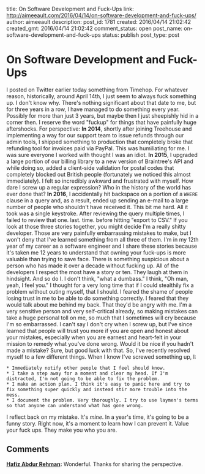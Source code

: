 title: On Software Development and Fuck-Ups
link: http://aimeeault.com/2016/04/14/on-software-development-and-fuck-ups/
author: aimeeault
description: 
post_id: 1781
created: 2016/04/14 21:02:42
created_gmt: 2016/04/14 21:02:42
comment_status: open
post_name: on-software-development-and-fuck-ups
status: publish
post_type: post

# On Software Development and Fuck-Ups

I posted on Twitter earlier today something from Timehop. For whatever reason, historically, around April 14th, I just seem to always fuck something up. I don't know why. There's nothing significant about that date to me, but for three years in a row, I have managed to do something every year. Possibly for more than just 3 years, but maybe then I just sheepishly hid in a corner then. I reserve the word "fuckup" for things that have painfully huge aftershocks. For perspective: **In 2014**, shortly after joining Treehouse and implementing a way for our support team to issue refunds through our admin tools, I shipped something to production that completely broke that refunding tool for invoices paid via PayPal. This was humiliating for me. I was sure everyone I worked with thought I was an idiot. **In 2015**, I upgraded a large portion of our billing library to a new version of Braintree's API and while doing so, added a client-side validation for postal codes that completely blocked out British people (fortunately we noticed this almost immediately). I felt so incredibly awkward and frustrated with myself. How dare I screw up a regular expression? Who in the history of the world has ever done that? **In 2016**, I accidentally hit backspace on a portion of a `WHERE` clause in a query and, as a result, ended up sending an e-mail to a large number of people who shouldn't have received it. This bit me hard. All it took was a single keystroke. After reviewing the query multiple times, I failed to review that one. last. time. before hitting "export to CSV." If you look at those three stories together, you might decide I'm a really shitty developer. Those are very painfully embarrassing mistakes to make, but I won't deny that I've learned something from all three of them. I'm in my 12th year of my career as a software engineer and I share these stories because it's taken me 12 years to understand that owning your fuck-ups is more valuable than trying to save face. There is something suspicious about a person who has made it over a decade without fucking up. All of the developers I respect the most have a story or ten. They laugh at them in hindsight. And so do I. I don't think, "what a dumbass." I think, "Oh man, yeah, I feel you." I thought for a very long time that if I could stealthily fix a problem without outing myself, that I should. I feared the shame of people losing trust in me to be able to do something correctly. I feared that they would talk about me behind my back. That they'd be angry with me. I'm a very sensitive person and very self-critical already, so making mistakes can take a huge personal toll on me, so much that I sometimes will cry because I'm so embarrassed. I can't say I don't cry when I screw up, but I've since learned that people will trust you more if you are open and honest about your mistakes, especially when you are earnest and heart-felt in your mission to remedy what you've done wrong. Would it be nice if you hadn't made a mistake? Sure, but good luck with that. So, I've recently resolved myself to a few different things. When I know I've screwed something up, I: 

    * Immediately notify other people that I feel should know.
    * I take a step away for a moment and clear my head. If I'm distracted, I'm not going to be able to fix the problem.
    * I make an action plan. I think it's easy to panic here and try to fix something super quickly and instead stir more trouble into the mess.
    * I document the problem. Very thoroughly. I try to use laymen's terms so that anyone can understand what has gone wrong.
I reflect back on my mistake. It's _mine_. In a year's time, it's going to be a funny story. Right now, it's a moment to learn how I can prevent it. Value your fuck ups. They make you who you are.

## Comments

**[Hafiz Abdur Rehman](#1020 "2016-10-15 07:10:59"):** Wonderful. Thanks for sharing the perspective.


